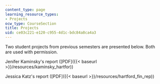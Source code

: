 ```yaml
---
content_type: page
learning_resource_types:
- Projects
ocw_type: CourseSection
title: Projects
uid: ce03c221-e120-c955-4d1c-bdc84a8ca4a3
---
```


Two student projects from previous semesters are presented below. Both are used with permission.

Jenifer Kaminsky's report ([PDF]({{< baseurl >}}/resources/kaminsky_hartfor))

Jessica Katz's report ([PDF]({{< baseurl >}}/resources/hartford_fin_rep))